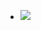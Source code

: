 - ![](https://remnote-user-data.s3.amazonaws.com/oAUYcMbMY5-GR_DuhGqYnJnJmRJitswtWdrLBT7ipda6V6sFrPeoasrqwryqT5up4wFAl5FWgEs0trmD4H3_UFLKrog0IY2X4Hs6n5jSI3L6E2njsXZESuT74vUgjbsi.png) 
